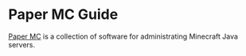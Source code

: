 # Paper MC Guide

[Paper MC](https://papermc.io) is a collection of software for administrating Minecraft Java servers. 